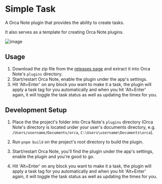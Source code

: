 # Simple Task

A Orca Note plugin that provides the ability to create tasks.

It also serves as a template for creating Orca Note plugins.

![image](https://github.com/user-attachments/assets/eb2f7bd7-d420-4352-93a7-249bed7808e2)

## Usage

1. Download the zip file from the [releases page](https://github.com/sethyuan/orca-bullet-threading/releases) and extract it into Orca Note's `plugins` directory.
2. Start/restart Orca Note, enable the plugin under the app's settings.
3. Hit 'Alt+Enter' on any block you want to make it a task, the plugin will apply a task tag for you automatically and when you hit 'Alt+Enter' again, it will toggle the task status as well as updating the times for you.

## Development Setup

1. Place the the project's folder into Orca Note's `plugins` directory (Orca Note's directory is located under your user's documents directory, e.g. `/Users/username/Documents/orca`, `C:\Users\username\Documents\orca`).

2. Run `pnpm build` on the project's root directory to build the plugin.

3. Start/restart Orca Note, you'll find the plugin under the app's settings, enable the plugin and you're good to go.

4. Hit 'Alt+Enter' on any block you want to make it a task, the plugin will apply a task tag for you automatically and when you hit 'Alt+Enter' again, it will toggle the task status as well as updating the times for you.
